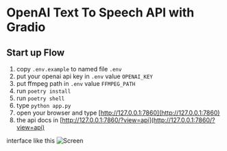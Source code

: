 # OpenAI Text To Speech API with Gradio

## Start up Flow

1. copy `.env.example` to named file `.env`
2. put your openai api key in `.env` value `OPENAI_KEY`
3. put ffmpeg path in `.env` value `FFMPEG_PATH`
4. run `poetry install`
5. run `poetry shell`
6. type `python app.py`
7. open your browser and type [http://127.0.0.1:7860](http://127.0.0.1:7860)
8. the api docs in [http://127.0.0.1:7860/?view=api](http://127.0.0.1:7860/?view=api)


interface like this
![Screen](assets/screen.png "Screen")